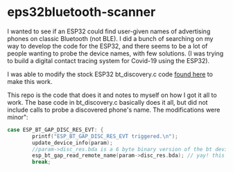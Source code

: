 # eps32bluetooth-scanner

I wanted to see if an ESP32 could find user-given names of advertising
phones on classic Bluetooth (not BLE). I did a bunch of searching on my
way to develop the code for the ESP32, and there seems to be a lot of
people wanting to probe the device names, with few solutions. (I was trying
to build a digital contact tracing system for Covid-19 using the ESP32).

I was able to modify the stock ESP32 bt_discovery.c code [found here](https://github.com/espressif/esp-idf/blob/master/examples/bluetooth/bluedroid/classic_bt/bt_discovery/main/bt_discovery.c) to make this work.

This repo is the code that does it and notes to myself on how I got it all to work. The base code in bt_discovery.c
basically does it all, but did not include calls to probe a discovered phone's name.  The modifications were
minor":

```c
case ESP_BT_GAP_DISC_RES_EVT: {
        printf("ESP_BT_GAP_DISC_RES_EVT triggered.\n");
        update_device_info(param);
        //param->disc_res.bda is a 6 byte binary version of the bt device id
        esp_bt_gap_read_remote_name(param->disc_res.bda); // yay! this works!!
        break;
```
